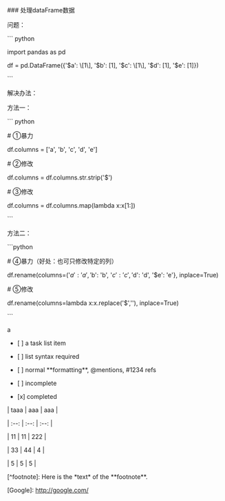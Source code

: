 \#\#\# 处理dataFrame数据



问题：



\`\`\` python

import pandas as pd

df = pd.DataFrame\({'$a': \[1\], '$b': \[1\], '$c': \[1\], '$d': \[1\], '$e': \[1\]}\)

\`\`\`



解决办法：



方法一：



\`\`\` python

\# ①暴力

df.columns = \['a', 'b', 'c', 'd', 'e'\]

\# ②修改

df.columns = df.columns.str.strip\('$'\)

\# ③修改

df.columns = df.columns.map\(lambda x:x\[1:\]\)

\`\`\`



方法二：



\`\`\`python

\# ④暴力（好处：也可只修改特定的列）

df.rename\(columns=\('$a': 'a', '$b': 'b', '$c': 'c', '$d': 'd', '$e': 'e'}, inplace=True\)

\# ⑤修改

df.rename\(columns=lambda x:x.replace\('$',''\), inplace=True\)

\`\`\`







a 



- \[ \] a task list item

- \[ \] list syntax required

- \[ \] normal \*\*formatting\*\*, @mentions, \#1234 refs

- \[ \] incomplete

- \[x\] completed







\| taaa \| aaa  \| aaa  \|

\| :--: \| :--: \| :--: \|

\|  11  \|  11  \| 222  \|

\|  33  \|  44  \|  4   \|

\|  5   \|  5   \|  5   \|







\[^footnote\]: Here is the \*text\* of the \*\*footnote\*\*.



\[Google\]: http://google.com/



